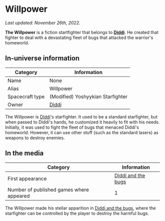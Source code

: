 # Willpower

_Last updated: November 26th, 2022._

**The Willpower** is a fiction startfighter that belongs to [**Diddi**](Diddi). He created that fighter
to deal with a devastating fleet of bugs that attacked the warrior's homeworld.

## In-universe information

| Category | Information |
|---|---|
| Name | None |
| Alias | Willpower |
| Spacecraft type | (Modified) Yoshyykian Starfighter |
| Owner | [Diddi](Diddi) |

The Willpower is [Diddi](Diddi)'s starfighter. It used to be a standard starfighter, but when passed to
Diddi's hands, he customized it heavily to fit with his needs. Initially, it was used to fight the fleet
of bugs that menaced Diddi's homeworld. However, it can use other stuff (such as the standard lasers)
as weapons to destroy enemies.

## In the media

| Category | Information |
|---|---|
| First appearance | [Diddi and the bugs](https://diddileija.itch.io/diddi-and-the-bugs) |
| Number of published games where appeared | 1 |

The Willpower made his stellar apparition in [Diddi and the bugs](https://diddileija.itch.io/diddi-and-the-bugs), where
the starfighter can be controlled by the player to destroy the harmful bugs.
